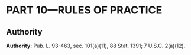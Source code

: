 # PART 10—RULES OF PRACTICE


## Authority

**Authority:** Pub. L. 93-463, sec. 101(a)(11), 88 Stat. 1391; 7 U.S.C. 2(a)(12).



